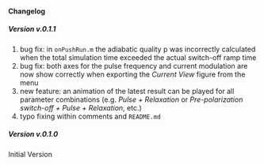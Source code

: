 #### Changelog

##### Version v.0.1.1

1. bug fix: in `onPushRun.m` the adiabatic quality p was incorrectly calculated when the total simulation time exceeded the actual switch-off ramp time
2. bug fix: both axes for the pulse frequency and current modulation are now show correctly when exporting the *Current View* figure from the menu
3. new feature: an animation of the latest result can be played for all parameter combinations (e.g. *Pulse + Relaxation* or *Pre-polarization switch-off + Pulse + Relaxation*, etc.)
4. typo fixing within comments and `README.md`


##### Version v.0.1.0

Initial Version
